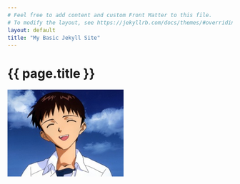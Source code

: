 ```yaml
---
# Feel free to add content and custom Front Matter to this file.
# To modify the layout, see https://jekyllrb.com/docs/themes/#overriding-theme-defaults
layout: default
title: "My Basic Jekyll Site"
---
```


# {{ page.title }}

![My Image](assets/my-image.jpg)

